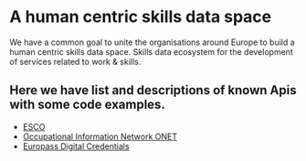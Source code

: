 # A human centric skills data space

We have a common goal to unite the organisations around Europe to build a human centric skills data space. Skills data ecosystem for the development of services related to work & skills. 

## Here we have list and descriptions of known Apis with some code examples.  

* [ESCO](./docs/apis/ESCO.md)
* [Occupational Information Network ONET](./docs/apis/ONET.md)
* [Europass Digital Credentials](./docs/apis/EuropassDigitalCredentials.md)
